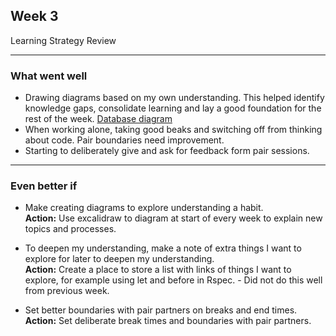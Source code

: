 ## Week 3
Learning Strategy Review

-----------------------
### What went well
- Drawing diagrams based on my own understanding. This helped identify knowledge gaps, consolidate learning and lay a good foundation for the rest of the week. [Database diagram](https://github.com/AUTOMCAS/learning_journey/blob/main/diagrams/databases/database.png)
- When working alone, taking good beaks and switching off from thinking about code. Pair boundaries need improvement.
- Starting to deliberately give and ask for feedback form pair sessions.


-----------------------
### Even better if

- Make creating diagrams to explore understanding a habit.  
**Action:** Use excalidraw to diagram at start of every week to explain new topics and processes.

- To deepen my understanding, make a note of extra things I want to explore for later to deepen my understanding.  
**Action:** Create a place to store a list with links of things I want to explore, for example using let and before in Rspec. - Did not do this well from previous week.

- Set better boundaries with pair partners on breaks and end times.  
**Action:** Set deliberate break times and boundaries with pair partners.